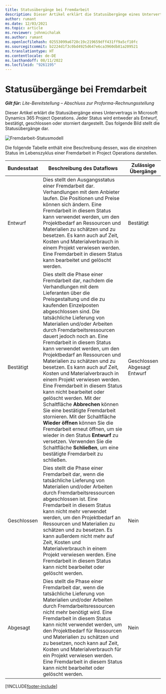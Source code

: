 ```yaml
---
title: Statusübergänge bei Fremdarbeit
description: Dieser Artikel erklärt die Statusübergänge eines Untervertrags in Microsoft Dynamics 365 Project Operations, wenn der Untervertrag erstellt, ausgeführt und geschlossen wird.
author: rumant
ms.date: 12/03/2021
ms.topic: article
ms.reviewer: johnmichalak
ms.author: rumant
ms.openlocfilehash: 02553099a6728c19c219659dff431ff9a5cf10fc
ms.sourcegitcommit: b2224d1f3c0bd4925d647e6ca3960db81a209521
ms.translationtype: HT
ms.contentlocale: de-DE
ms.lasthandoff: 08/11/2022
ms.locfileid: "9261195"
---
```

# <a name="state-transitions-on-a-subcontract"></a>Statusübergänge bei Fremdarbeit 

_**Gilt für:** Lite-Bereitstellung – Abschluss zur Proforma-Rechnungsstellung_

Dieser Artikel erklärt die Statusübergänge eines Untervertrags in Microsoft Dynamics 365 Project Operations. Jeder Status wird entweder als Entwurf, bestätigt, geschlossen oder storniert dargestellt. Das folgende Bild stellt die Statusübergänge dar.

![Fremdarbeit-Statusmodell](../media/SubconStates.png)  

Die folgende Tabelle enthält eine Beschreibung dessen, was die einzelnen Status im Lebenszyklus einer Fremdarbeit in Project Operations darstellen.

| Bundesstaat | Beschreibung des Dataflows | Zulässige Übergänge |
| --- | --- | --- |
| Entwurf | Dies stellt den Ausgangsstatus einer Fremdarbeit dar. Verhandlungen mit dem Anbieter laufen. Die Positionen und Preise können sich ändern. Eine Fremdarbeit in diesem Status kann verwendet werden, um den Projektbedarf an Ressourcen und Materialien zu schätzen und zu besetzen. Es kann auch auf Zeit, Kosten und Materialverbrauch in einem Projekt verwiesen werden. Eine Fremdarbeit in diesem Status kann bearbeitet und gelöscht werden. | Bestätigt |
| Bestätigt | Dies stellt die Phase einer Fremdarbeit dar, nachdem die Verhandlungen mit dem Lieferanten über die Preisgestaltung und die zu kaufenden Einzelposten abgeschlossen sind. Die tatsächliche Lieferung von Materialien und/oder Arbeiten durch Fremdarbeitsressourcen dauert jedoch noch an. Eine Fremdarbeit in diesem Status kann verwendet werden, um den Projektbedarf an Ressourcen und Materialien zu schätzen und zu besetzen. Es kann auch auf Zeit, Kosten und Materialverbrauch in einem Projekt verwiesen werden. Eine Fremdarbeit in diesem Status kann nicht bearbeitet oder gelöscht werden. Mit der Schaltfläche **Abbrechen** können Sie eine bestätigte Fremdarbeit stornieren. Mit der Schaltfläche **Wieder öffnen** können Sie die Fremdarbeit erneut öffnen, um sie wieder in den Status **Entwurf** zu versetzen. Verwenden Sie die Schaltfläche **Schließen**, um eine bestätigte Fremdarbeit zu schließen. | Geschlossen <br> Abgesagt <br> Entwurf |
| Geschlossen | Dies stellt die Phase einer Fremdarbeit dar, wenn die tatsächliche Lieferung von Materialien und/oder Arbeiten durch Fremdarbeitsressourcen abgeschlossen ist. Eine Fremdarbeit in diesem Status kann nicht mehr verwendet werden, um den Projektbedarf an Ressourcen und Materialien zu schätzen und zu besetzen. Es kann außerdem nicht mehr auf Zeit, Kosten und Materialverbrauch in einem Projekt verwiesen werden. Eine Fremdarbeit in diesem Status kann nicht bearbeitet oder gelöscht werden. | Nein |
| Abgesagt | Dies stellt die Phase einer Fremdarbeit dar, wenn die tatsächliche Lieferung von Materialien und/oder Arbeiten durch Fremdarbeitsressourcen nicht mehr benötigt wird. Eine Fremdarbeit in diesem Status kann nicht verwendet werden, um den Projektbedarf für Ressourcen und Materialien zu schätzen und zu besetzen, noch kann auf Zeit, Kosten und Materialverbrauch für ein Projekt verwiesen werden. Eine Fremdarbeit in diesem Status kann nicht bearbeitet oder gelöscht werden. | Nein |


[!INCLUDE[footer-include](../../includes/footer-banner.md)]
